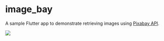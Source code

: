 # image_bay

A sample Flutter app to demonstrate retrieving images using [Pixabay API](https://pixabay.com/api/docs/).

![](https://github.com/csp04/Image-Bay/blob/main/screenshots/image-bay-demo.gif)
